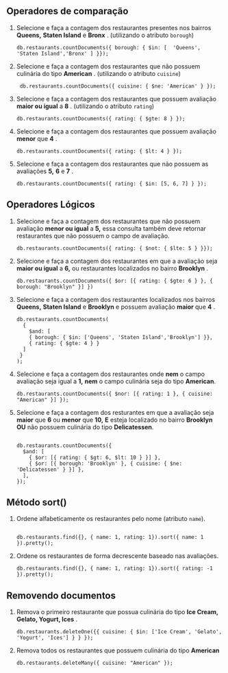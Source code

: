 ## Operadores de comparação

1. Selecione e faça a contagem dos restaurantes presentes nos bairros **Queens,** **Staten Island** e  **Bronx** . (utilizando o atributo `borough`)
   ```
   db.restaurants.countDocuments({ borough: { $in: [  'Queens', 'Staten Island','Bronx' ] }});

   ```
2. Selecione e faça a contagem dos restaurantes que não possuem culinária do tipo  **American** . (utilizando o atributo `cuisine`)
   ```
    db.restaurants.countDocuments({ cuisine: { $ne: 'American' } });

   ```
3. Selecione e faça a contagem dos restaurantes que possuem avaliação **maior ou igual** a  **8** . (utilizando o atributo `rating`)
   ```
   db.restaurants.countDocuments({ rating: { $gte: 8 } });
   ```
4. Selecione e faça a contagem dos restaurantes que possuem avaliação **menor** que  **4** .
   ```
   db.restaurants.countDocuments({ rating: { $lt: 4 } });
   ```
5. Selecione e faça a contagem dos restaurantes que não possuem as avaliações **5,** **6** e  **7** .
   ```
   db.restaurants.countDocuments({ rating: { $in: [5, 6, 7] } });
   ```

## Operadores Lógicos

1. Selecione e faça a contagem dos restaurantes que não possuem avaliação **menor ou igual** a **5,** essa consulta também deve retornar restaurantes que não possuem o campo de avaliação.
   ```
   db.restaurants.countDocuments({ rating: { $not: { $lte: 5 } }});
   ```
2. Selecione e faça a contagem dos restaurantes em que a avaliação seja **maior ou igual** a **6,** ou restaurantes localizados no bairro  **Brooklyn** .
   ```
   db.restaurants.countDocuments({ $or: [{ rating: { $gte: 6 } }, { borough: "Brooklyn" }] })

   ```
3. Selecione e faça a contagem dos restaurantes localizados nos bairros **Queens,** **Staten Island** e **Brooklyn** e possuem avaliação **maior** que  **4** .
   ```
   db.restaurants.countDocuments(
     { 
       $and: [
       { borough: { $in: ['Queens', 'Staten Island','Brooklyn'] }}, 
       { rating: { $gte: 4 } }
     ]
    }
   );
   ```
4. Selecione e faça a contagem dos restaurantes onde **nem** o campo avaliação seja igual a **1,** **nem** o campo culinária seja do tipo  **American**.
   ```
   db.restaurants.countDocuments({ $nor: [{ rating: 1 }, { cuisine: "American" }] });

   ```
5. Selecione e faça a contagem dos resturantes em que a avaliação seja **maior** que **6** ou **menor** que **10,** **E** esteja localizado no bairro **Brooklyn** **OU** não possuem culinária do tipo  **Delicatessen**.
   ```

   db.restaurants.countDocuments({
     $and: [
       { $or: [{ rating: { $gt: 6, $lt: 10 } }] },
       { $or: [{ borough: 'Brooklyn' }, { cuisine: { $ne: 'Delicatessen' } }] },
     ],
   });

   ```

## Método sort()

1. Ordene alfabeticamente os restaurantes pelo nome (atributo `name`).

   ```

   db.restaurants.find({}, { name: 1, rating: 1}).sort({ name: 1 }).pretty();
   ```
2. Ordene os restaurantes de forma decrescente baseado nas avaliações.

   ```
   db.restaurants.find({}, { name: 1, rating: 1}).sort({ rating: -1 }).pretty();
   ```

## Removendo documentos

1. Remova o primeiro restaurante que possua culinária do tipo  **Ice Cream, Gelato, Yogurt, Ices** .
   ```
   db.restaurants.deleteOne({{ cuisine: { $in: ['Ice Cream', 'Gelato', 'Yogurt', 'Ices'] } } });

   ```
2. Remova todos os restaurantes que possuem culinária do tipo **American**
   ```
   db.restaurants.deleteMany({ cuisine: "American" });
   ```
